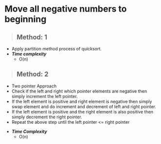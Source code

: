 # Move all negative numbers to beginning

> ## Method: 1

- Apply partition method process of quicksort.
- **_Time complexity_**
  - O(n)

> ## Method: 2

- Two pointer Approach
- Check if the left and right which pointer elements are negative then simply increment the left pointer.
- If the left element is positive and right element is negative then simply swap element and do increment and decrement of left and right pointer.
- If the left element is positive and the right element is also positive then simply decrement the right pointer.
- Repeat the above step until the left pointer <= right pointer

* **_Time Complexity_**
  - O(n)

